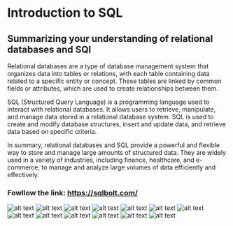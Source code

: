 # Introduction to SQL

## Summarizing your understanding of relational databases and SQl

Relational databases are a type of database management system that organizes data into tables or relations, with each table containing data related to a specific entity or concept. These tables are linked by common fields or attributes, which are used to create relationships between them.

SQL (Structured Query Language) is a programming language used to interact with relational databases. It allows users to retrieve, manipulate, and manage data stored in a relational database system. SQL is used to create and modify database structures, insert and update data, and retrieve data based on specific criteria.

In summary, relational databases and SQL provide a powerful and flexible way to store and manage large amounts of structured data. They are widely used in a variety of industries, including finance, healthcare, and e-commerce, to manage and analyze large volumes of data efficiently and effectively.

### Fowllow the link: https://sqlbolt.com/

![alt text](./Images/Finish.png)
![alt text](./Images/1.png)
![alt text](./Images/2.png)
![alt text](./Images/3.png)
![alt text](./Images/4.png)
![alt text](./Images/5.png)
![alt text](./Images/6.png)
![alt text](./Images/13.png)
![alt text](./Images/14.png)
![alt text](./Images/15.png)
![alt text](./Images/16.png)
![alt text](./Images/17.png)
![alt text](./Images/18.png)